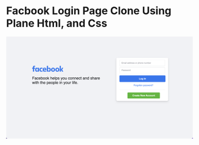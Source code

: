 # Facbook Login Page Clone Using Plane Html, and Css
![facebook login page clone](./assets/images/facebook%20login%20clone.png "facebook login clone")
